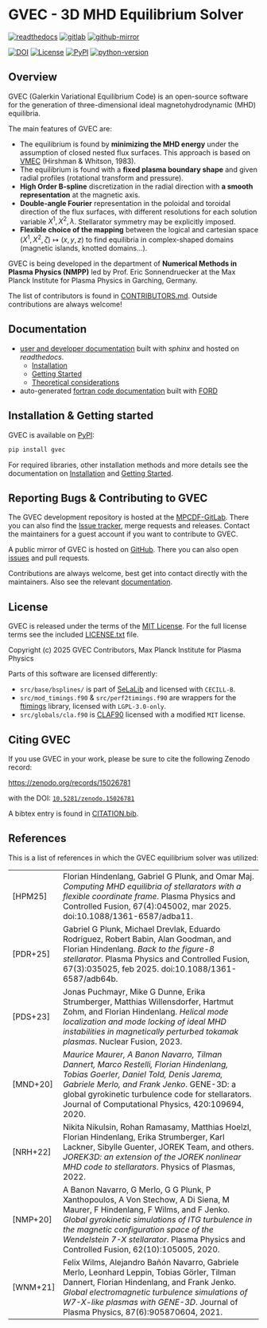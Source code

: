 # GVEC - 3D MHD Equilibrium Solver

[![readthedocs](https://img.shields.io/badge/Read%20the%20Docs-8CA1AF?logo=readthedocs&labelColor=gray)](https://gvec.readthedocs.io)
[![gitlab](https://img.shields.io/badge/GitLab-FC6D26?logo=gitlab&labelColor=gray)](https://gvec.readthedocs.io)
[![github-mirror](https://img.shields.io/badge/GitHub%20mirror-gray?logo=github&labelColor=gray)](https://gvec.readthedocs.io)

[![DOI](https://zenodo.org/badge/DOI/10.5281/zenodo.15026781.svg)](https://doi.org/10.5281/zenodo.15026781)
[![License](https://img.shields.io/badge/license-MIT-green)](./LICENSE.txt)
[![PyPI](https://img.shields.io/pypi/v/gvec)](https://pypi.org/project/gvec/)
[![python-version](https://img.shields.io/pypi/pyversions/gvec)](https://pypi.org/project/gvec)

## Overview

GVEC (Galerkin Variational Equilibrium Code) is an open-source software for
the generation of three-dimensional ideal magnetohydrodynamic (MHD) equilibria.

The main features of GVEC are:

* The equilibrium is found by **minimizing the MHD energy** under the assumption of closed nested flux surfaces. This approach is based on [VMEC](https://princetonuniversity.github.io/STELLOPT/VMEC) (Hirshman & Whitson, 1983).
* The equilibrium is found with a **fixed plasma boundary shape** and given radial profiles (rotational transform and pressure).
* **High Order B-spline** discretization in the radial direction with **a smooth representation** at the magnetic axis.
* **Double-angle Fourier** representation in the poloidal and toroidal direction of the flux surfaces, with different resolutions for each solution variable $X^1,X^2,\lambda$. Stellarator symmetry may be explicitly imposed.
* **Flexible choice of the mapping** between the logical and cartesian space $\left(X^1,X^2,\zeta\right) \mapsto \left(x,y,z\right)$
  to find equilibria in complex-shaped domains (magnetic islands, knotted domains...).

GVEC is being developed in the department of **Numerical Methods in Plasma Physics (NMPP)**
led by Prof. Eric Sonnendruecker at the Max Planck Institute for Plasma Physics
in Garching, Germany.

The list of contributors is found in [CONTRIBUTORS.md](CONTRIBUTORS.md).
Outside contributions are always welcome!

## Documentation

 * [user and developer documentation](https://gvec.readthedocs.io/stable) built with *sphinx* and hosted on *readthedocs*.
   * [Installation](https://gvec.readthedocs.io/stable/user/install.html)
   * [Getting Started](https://gvec.readthedocs.io/stable/user/getting-started.html)
   * [Theoretical considerations](https://gvec.readthedocs.io/stable/user/theory.html)
 * auto-generated [fortran code documentation](https://gvec.readthedocs.io/stable/ford/index.html) built with [FORD](https://forddocs.readthedocs.io/en/latest/)

## Installation & Getting started

GVEC is available on [PyPI](https://pypi.org/project/gvec/):
```bash
pip install gvec
```

For required libraries, other installation methods and more details see the documentation on [Installation](https://gvec.readthedocs.io/latest/user/install.html) and [Getting Started](https://gvec.readthedocs.io/latest/user/getting-started.html).

## Reporting Bugs & Contributing to GVEC

The GVEC development repository is hosted at the [MPCDF-GitLab](https://gitlab.mpcdf.mpg.de/gvec-group/gvec).
There you can also find the [Issue tracker](https://gitlab.mpcdf.mpg.de/gvec-group/gvec/-/issues), merge requests and releases.
Contact the maintainers for a guest account if you want to contribute to GVEC.

A public mirror of GVEC is hosted on [GitHub](https://github.com/gvec-group/gvec).
There you can also open [issues](https://github.com/gvec-group/gvec/issues) and pull requests.

Contributions are always welcome, best get into contact directly with the maintainers.
Also see the relevant [documentation](https://gvec.readthedocs.io/stable/dev/index.html).

## License

GVEC is released under the terms of the [MIT License](https://spdx.org/licenses/MIT.html).
For the full license terms see the included [LICENSE.txt](LICENSE.txt) file.

Copyright (c) 2025 GVEC Contributors, Max Planck Institute for Plasma Physics

Parts of this software are licensed differently:
* `src/base/bsplines/` is part of [SeLaLib](https://github.com/selalib/selalib/) and licensed with `CECILL-B`.
* `src/mod_timings.f90` & `src/perf2timings.f90` are wrappers for the [ftimings](https://gitlab.mpcdf.mpg.de/loh/ftimings) library, licensed with `LGPL-3.0-only`.
* `src/globals/cla.f90` is [CLAF90](https://ingria.ceoas.oregonstate.edu/fossil/CLAF90) licensed with a modified `MIT` license.

## Citing GVEC

If you use GVEC in your work, please be sure to cite the following Zenodo record:

https://zenodo.org/records/15026781

with the DOI: [`10.5281/zenodo.15026781`](https://doi.org/10.5281/zenodo.15026781)

A bibtex entry is found in [CITATION.bib](CITATION.bib).


## References

This is a list of references in which the GVEC equilibrium solver was utilized:

|   |        |
|----- |------- |
| [HPM25] | Florian Hindenlang, Gabriel G Plunk, and Omar Maj. *Computing MHD equilibria of stellarators with a flexible coordinate frame*. Plasma Physics and Controlled Fusion, 67(4):045002, mar 2025. doi:10.1088/1361-6587/adba11.|
| [PDR+25] | Gabriel G Plunk, Michael Drevlak, Eduardo Rodríguez, Robert Babin, Alan Goodman, and Florian Hindenlang. *Back to the figure-8 stellarator*. Plasma Physics and Controlled Fusion, 67(3):035025, feb 2025. doi:10.1088/1361-6587/adb64b.|
| [PDS+23] | Jonas Puchmayr, Mike G Dunne, Erika Strumberger, Matthias Willensdorfer, Hartmut Zohm, and Florian Hindenlang. *Helical mode localization and mode locking of ideal MHD instabilities in magnetically perturbed tokamak plasmas*. Nuclear Fusion, 2023. |
| [MND+20] | *Maurice Maurer, A Banon Navarro, Tilman Dannert, Marco Restelli, Florian Hindenlang, Tobias Goerler, Daniel Told, Denis Jarema, Gabriele Merlo, and Frank Jenko*. GENE-3D: a global gyrokinetic turbulence code for stellarators. Journal of Computational Physics, 420:109694, 2020.|
| [NRH+22] | Nikita Nikulsin, Rohan Ramasamy, Matthias Hoelzl, Florian Hindenlang, Erika Strumberger, Karl Lackner, Sibylle Guenter, JOREK Team, and others. *JOREK3D: an extension of the JOREK nonlinear MHD code to stellarators*. Physics of Plasmas, 2022.|
| [NMP+20] | A Banon Navarro, G Merlo, G G Plunk, P Xanthopoulos, A Von Stechow, A Di Siena, M Maurer, F Hindenlang, F Wilms, and F Jenko. *Global gyrokinetic simulations of ITG turbulence in the magnetic configuration space of the Wendelstein 7-X stellarator*. Plasma Physics and Controlled Fusion, 62(10):105005, 2020.|
| [WNM+21] | Felix Wilms, Alejandro Bañón Navarro, Gabriele Merlo, Leonhard Leppin, Tobias Görler, Tilman Dannert, Florian Hindenlang, and Frank Jenko. *Global electromagnetic turbulence simulations of W7-X-like plasmas with GENE-3D*. Journal of Plasma Physics, 87(6):905870604, 2021. |
